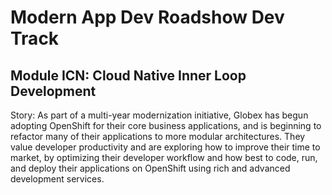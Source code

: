 # Modern App Dev Roadshow Dev Track

## Module ICN: Cloud Native Inner Loop Development

Story: As part of a multi-year modernization initiative, Globex has begun adopting OpenShift for their core business applications, and is beginning to refactor many of their applications to more modular architectures. They value developer productivity and are exploring how to improve their time to market, by optimizing their developer workflow and how best to code, run, and deploy their applications on OpenShift using rich and advanced development services. 
